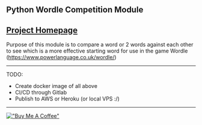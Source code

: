 Python Wordle Competition Module
---
[Project Homepage](https://wordle.demannu.dev)
---

Purpose of this module is to compare a word or 2 words against each other to see which is a more effective starting word for use in the game Wordle (https://www.powerlanguage.co.uk/wordle/)

---
TODO:
* Create docker image of all above
* CI/CD through Gitlab
* Publish to AWS or Heroku (or local VPS :/)

---
[!["Buy Me A Coffee"](https://www.buymeacoffee.com/assets/img/custom_images/orange_img.png)](https://www.buymeacoffee.com/demannu)
